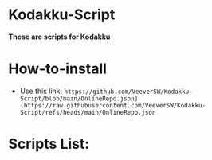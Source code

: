 # Kodakku-Script

**These are scripts for Kodakku**


# How-to-install


- Use this link: `https://github.com/VeeverSW/Kodakku-Script/blob/main/OnlineRepo.json](https://raw.githubusercontent.com/VeeverSW/Kodakku-Script/refs/heads/main/OnlineRepo.json`

#

# Scripts List:

